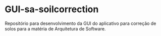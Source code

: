 # GUI-sa-soilcorrection
Repositório para desenvolvimento da GUI do aplicativo para correção de solos para a matéria de Arquitetura de Software.
